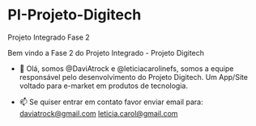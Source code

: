 # PI-Projeto-Digitech
Projeto Integrado Fase 2

Bem vindo a Fase 2 do Projeto Integrado - Projeto Digitech

- 👋 Olá, somos @DaviAtrock e @leticiacarolinefs, somos a equipe responsável pelo desenvolvimento do Projeto Digitech.
Um App/Site voltado para e-market em produtos de tecnologia.

- 📫 Se quiser entrar em contato favor enviar email para:
daviatrock@gmail.com
leticia.carol@gmail.com
